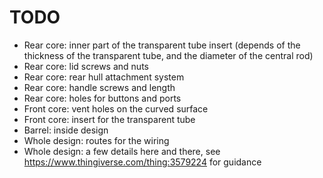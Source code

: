 # TODO

* Rear core: inner part of the transparent tube insert (depends of the thickness of the transparent tube, and the diameter of the central rod)
* Rear core: lid screws and nuts
* Rear core: rear hull attachment system
* Rear core: handle screws and length
* Rear core: holes for buttons and ports
* Front core: vent holes on the curved surface
* Front core: insert for the transparent tube
* Barrel: inside design
* Whole design: routes for the wiring
* Whole design: a few details here and there, see https://www.thingiverse.com/thing:3579224 for guidance

